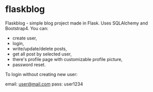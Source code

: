 # flaskblog

Flaskblog - simple blog project made in Flask. Uses SQLAlchemy and Bootstrap4.
You can:
- create user, 
- login, 
- write/update/delete posts,
- get all post by selected user,
- there's profile page with customizable profile picture,
- password reset.


To login without creating new user:

email: user@mail.com
pass: user1234
